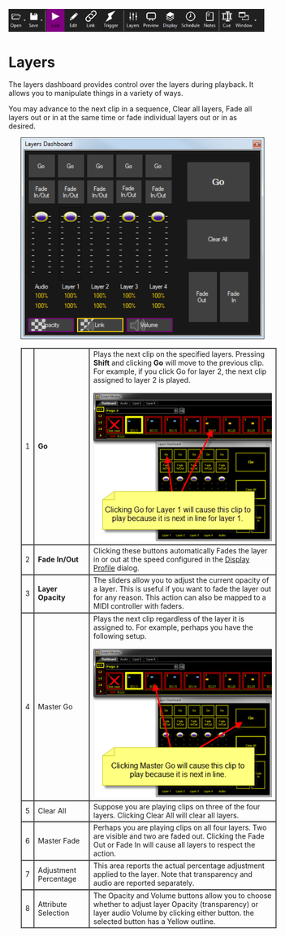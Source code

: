 ![](../../images/toolbar.png)
# Layers

<p class="rvps2"><span class="rvts10">The layers dashboard provides control 
 over the layers during playback. It allows you to manipulate things in 
 a variety of ways.</span></p>
<p class="rvps2"><span class="rvts10">You may advance to the next clip 
 in a sequence, Clear all layers, Fade all layers out or in at the same 
 time or fade individual layers out or in as desired.</span></p>
<p class="rvps3" style="margin-left: 24px;"><img alt="" src="../../images/layers-dashboard.png" border="0" class="hcp2"></p>
<table style="margin-left: 24px; border-collapse: separate; border-collapse: separate;" 
		 cellspacing="0" border="1">
	<col>
	<col>
	<col>
	<tr>
		<td class="hcp3"><span class="hcp4">1</span></td>
		<td class="hcp3"><span class="rvts11" style="font-weight: bold;">Go</span></td>
		<td class="hcp3"><span class="rvts10">Plays the 
		 next clip on the specified layers. Pressing </span><span class="rvts10" 
		 style="font-weight: bold;">Shift</span><span class="rvts10"> and 
		 clicking </span><span class="rvts10" style="font-weight: bold;">Go</span><span 
		 class="rvts10"> will move to the previous clip. For example, if 
		 you click Go for layer 2, the next clip assigned to layer 2 is 
		 played.</span> 
		<br>&#160; 
		<br><span class="rvts10"><img alt="" src="../../images/GoSpecificLayer.png" border="0" class="hcp2"></span></td>
	</tr>
	<tr>
		<td class="hcp3"><span class="hcp4">2</span></td>
		<td class="hcp3"><span class="rvts11" style="font-weight: bold;">Fade 
		 In/Out</span></td>
		<td class="hcp3">Clicking these buttons automatically 
		 <span class="rvts10">Fades the layer in or out at the speed configured 
		 in the <a href="../../Reference/Setup/DisplayProfiles.md">Display 
		 Profile</a> dialog.</span></td>
	</tr>
	<tr>
		<td class="hcp3"><span class="hcp4">3</span></td>
		<td class="hcp3"><span class="rvts12" style="font-weight: bold;">Layer 
		 Opacity</span></td>
		<td class="hcp3"><span class="rvts13">The sliders 
		 allow you to adjust the current opacity of a layer. This is useful 
		 if you want to fade the layer out for any reason. This action 
		 can also be mapped to a MIDI controller with faders.</span></td>
	</tr>
	<tr>
		<td class="hcp3"><span class="hcp4">4</span></td>
		<td class="hcp3"><span class="hcp5">Master 
		 Go</span></td>
		<td class="hcp3">Plays the next clip regardless 
		 of the layer it is assigned to. For example, perhaps you have 
		 the following setup. 
		<br>&#160; 
		<br><span class="rvts10"><img alt="" src="../../images/GoAnyLayer.png" border="0" class="hcp2"></span></td>
	</tr>
	<tr>
		<td class="hcp3"><span class="hcp4">5</span></td>
		<td class="hcp3"><span class="hcp5">Clear 
		 All</span></td>
		<td class="hcp3">Suppose you are playing clips 
		 on three of the four layers. Clicking <span class="hcp5">Clear 
		 All</span> will clear all layers.</td>
	</tr>
	<tr>
		<td class="hcp3"><span class="hcp4">6</span></td>
		<td class="hcp3"><span class="hcp5">Master 
		 Fade</span></td>
		<td class="hcp3">Perhaps you are playing clips 
		 on all four layers. Two are visible and two are faded out. Clicking 
		 the <span class="hcp5">Fade Out</span> or <span class="hcp5">Fade In</span> will cause all layers 
		 to respect the action.</td>
	</tr>
	<tr>
		<td class="hcp3"><span class="hcp4">7</span></td>
		<td class="hcp3"><span class="hcp5">Adjustment 
		 Percentage</span></td>
		<td class="hcp3">This area reports the actual percentage 
		 adjustment applied to the layer. Note that transparency and audio 
		 are reported separately.</td>
	</tr>
	<tr>
		<td class="hcp3"><span class="hcp4">8</span></td>
		<td class="hcp3"><span class="hcp5">Attribute 
		 Selection</span></td>
		<td class="hcp3">The Opacity and Volume buttons 
		 allow you to choose whether to adjust layer Opacity (transparency) 
		 or layer audio Volume by clicking either button. the selected 
		 button has a Yellow outline.</td>
	</tr>
</table>

